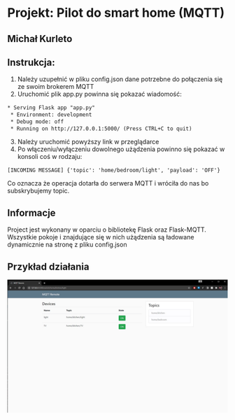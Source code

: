 # Projekt: Pilot do smart home (MQTT)
## **Michał Kurleto**

## Instrukcja:
1. Należy uzupełnić w pliku config.json dane potrzebne do połączenia się ze swoim brokerem MQTT
2. Uruchomić plik app.py powinna się pokazać wiadomość:
```
* Serving Flask app "app.py"
 * Environment: development
 * Debug mode: off
 * Running on http://127.0.0.1:5000/ (Press CTRL+C to quit)
```
3. Należy uruchomić powyższy link w przeglądarce
4. Po włączeniu/wyłączeniu dowolnego użądzenia powinno się pokazać w konsoli coś w rodzaju:
```
[INCOMING MESSAGE] {'topic': 'home/bedroom/light', 'payload': 'OFF'}
```
Co oznacza że operacja dotarła do serwera MQTT i wróciła do nas bo subskrybujemy topic.

## Informacje
Project jest wykonany w oparciu o bibliotekę Flask oraz Flask-MQTT.   
Wszystkie pokoje i znajdujące się w nich użądzenia są ładowane dynamicznie na stronę z pliku config.json


## Przykład działania
![](preview.jpg)
